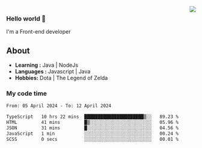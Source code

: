 <img align='right' src="https://github-readme-stats.vercel.app/api?username=jumodada&show_icons=true&theme=vue">

### Hello world 👋

I'm a Front-end developer 
    
## About
-  **Learning :** Java | NodeJs
-  **Languages :** Javascript | Java
-  **Hobbies:** Dota | The Legend of Zelda

### My code time

<!--START_SECTION:waka-->

```txt
From: 05 April 2024 - To: 12 April 2024

TypeScript   10 hrs 22 mins  ██████████████████████▒░░   89.23 %
HTML         41 mins         █▒░░░░░░░░░░░░░░░░░░░░░░░   05.96 %
JSON         31 mins         █░░░░░░░░░░░░░░░░░░░░░░░░   04.56 %
JavaScript   1 min           ░░░░░░░░░░░░░░░░░░░░░░░░░   00.24 %
SCSS         0 secs          ░░░░░░░░░░░░░░░░░░░░░░░░░   00.01 %
```

<!--END_SECTION:waka-->
